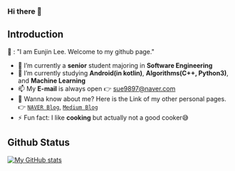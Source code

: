 ### Hi there 👋

## Introduction 
👩 : "I am Eunjin Lee. Welcome to my github page."

- 🔭 I’m currently a **senior** student majoring in **Software Engineering**
- 🌱 I’m currently studying **Android(in kotlin)**, **Algorithms(C++, Python3)**, and **Machine Learning**
- 📫 My **E-mail** is always open 👉 sue9897@naver.com
- 👐 Wanna know about me? Here is the Link of my other personal pages.
👉 [`NAVER Blog`](https://blog.naver.com/sue9897), [`Medium Blog`](https://medium.com/@witheunjin)
- ⚡ Fun fact: I like **cooking** but actually not a good cooker😅

## Github Status
[![My GitHub stats](https://github-readme-stats.vercel.app/api?username=witheunjin&title_color=0b5768&text_color=e06666&show_icons=true&icon_color=ffab40)](https://github.com/anuraghazra/github-readme-stats)
